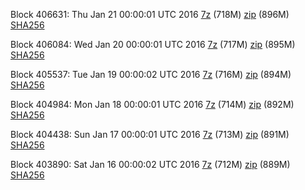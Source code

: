 Block 406631: Thu Jan 21 00:00:01 UTC 2016 [7z](https://transfer.sh/LbCG/bootstrap.dat.20160121.7z) (718M) [zip](https://transfer.sh/TWW8O/bootstrap.dat.20160121.zip) (896M) [SHA256](https://transfer.sh/QCdsV/sha256.txt)

Block 406084: Wed Jan 20 00:00:01 UTC 2016 [7z]() (717M) [zip]() (895M) [SHA256](https://transfer.sh/N8X4u/sha256.txt)

Block 405537: Tue Jan 19 00:00:02 UTC 2016 [7z]() (716M) [zip](https://transfer.sh/Dp2W3/bootstrap.dat.20160119.zip) (894M) [SHA256](https://transfer.sh/ChUJa/sha256.txt)

Block 404984: Mon Jan 18 00:00:01 UTC 2016 [7z](https://transfer.sh/UgpU1/bootstrap.dat.20160118.7z) (714M) [zip]() (892M) [SHA256](https://transfer.sh/vlPdC/sha256.txt)

Block 404438: Sun Jan 17 00:00:01 UTC 2016 [7z](https://transfer.sh/bH5Dh/bootstrap.dat.20160117.7z) (713M) [zip]() (891M) [SHA256](https://transfer.sh/tANjG/sha256.txt)

Block 403890: Sat Jan 16 00:00:02 UTC 2016 [7z](https://transfer.sh/FnReL/bootstrap.dat.20160116.7z) (712M) [zip](https://transfer.sh/bWMI1/bootstrap.dat.20160116.zip) (889M) [SHA256](https://transfer.sh/14Htll/sha256.txt)
